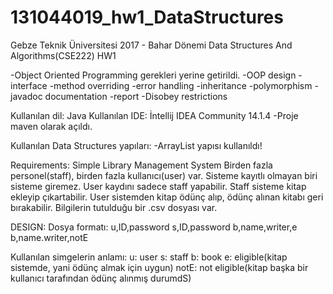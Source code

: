 # 131044019_hw1_DataStructures

Gebze Teknik Üniversitesi
2017 - Bahar Dönemi
Data Structures And Algorithms(CSE222)
HW1

-Object Oriented Programming gerekleri yerine getirildi.
-OOP design
-interface 
-method overriding 
-error handling
-inheritance 
-polymorphism 
-javadoc documentation 
-report 
-Disobey restrictions


Kullanılan dil: Java
Kullanılan IDE: İntellij IDEA Community 14.1.4
-Proje maven olarak açıldı.


Kullanılan Data Structures yapıları:
-ArrayList yapısı kullanıldı!


Requirements:
Simple Library Management System
Birden fazla personel(staff), birden fazla kullanıcı(user) var.
Sisteme kayıtlı olmayan biri sisteme giremez.
User kaydını sadece staff yapabilir.
Staff sisteme kitap ekleyip çıkartabilir.
User sistemden kitap ödünç alıp, ödünç alınan kitabı geri bırakabilir.
Bilgilerin tutulduğu bir .csv dosyası var.




DESIGN:
Dosya formatı:
u,ID,password
s,ID,password
b,name,writer,e
b,name.writer,notE

Kullanılan simgelerin anlamı:
u: user
s: staff
b: book
e: eligible(kitap sistemde, yani ödünç almak için uygun)
notE: not eligible(kitap başka bir kullanıcı tarafından ödünç alınmış durumdS)
